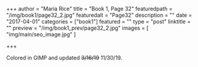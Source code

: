 +++
author = "Maria Rice"
title = "Book 1, Page 32"
featuredpath = "/img/book1/page32_2.jpg"
featuredalt = "Page32"
description = ""
date = "2017-04-01"
categories = ["book1"]
featured = ""
type = "post"
linktitle = ""
preview = "/img/book1_prev/page32_2.jpg"
images = [ "img/main/seo_image.jpg" ]

+++

Colored in GIMP and updated ~~3/16/19~~ 11/30/19. 

